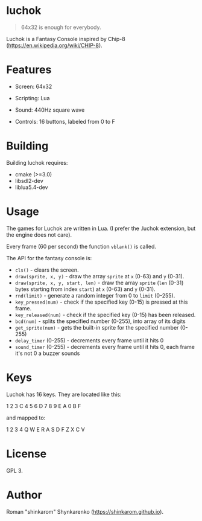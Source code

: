 # luchok

> 64x32 is enough for everybody.

Luchok is a Fantasy Console inspired by Chip-8 (https://en.wikipedia.org/wiki/CHIP-8).

# Features

* Screen: 64x32

* Scripting: Lua

* Sound: 440Hz square wave

* Controls: 16 buttons, labeled from 0 to F


# Building
Building luchok requires:
* cmake (>=3.0)
* libsdl2-dev
* liblua5.4-dev

# Usage
The games for Luchok are written in Lua. (I prefer the .luchok extension, but the engine does not care).

Every frame (60 per second) the function `vblank()` is called.

The API for the fantasy console is:

* `cls()` - clears the screen.
* `draw(sprite, x, y)` - draw the array `sprite` at `x` (0-63) and `y` (0-31).
* `draw(sprite, x, y, start, len)` - draw the array `sprite` (`len` (0-31) bytes starting from index `start`) at `x` (0-63) and `y` (0-31).
* `rnd(limit)` - generate a random integer from 0 to `limit` (0-255).
* `key_pressed(num)` - check if the specified key (0-15) is pressed at this frame.
* `key_released(num)` - check if the specified key (0-15) has been released.
* `bcd(num)` - splits the specified number (0-255), into array of its digits
* `get_sprite(num)` - gets the built-in sprite for the specified number (0-255)
* `delay_timer` (0-255) - decrements every frame until it hits 0
* `sound_timer` (0-255) - decrements every frame until it hits 0, each frame it's not 0 a buzzer sounds

# Keys

Luchok has 16 keys. They are located like this:

1 2 3 C
4 5 6 D
7 8 9 E
A 0 B F

and mapped to:

1 2 3 4
Q W E R
A S D F
Z X C V

# License
GPL 3.


# Author
Roman "shinkarom" Shynkarenko (https://shinkarom.github.io).